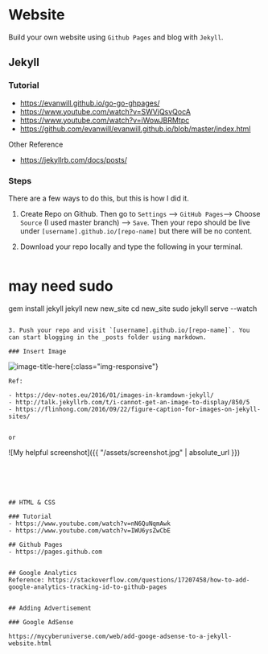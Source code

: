 # Website 

Build your own website using `Github Pages` and blog with `Jekyll`. 
 
## Jekyll 

### Tutorial 
- https://evanwill.github.io/go-go-ghpages/
- https://www.youtube.com/watch?v=SWVjQsvQocA
- https://www.youtube.com/watch?v=iWowJBRMtpc
- https://github.com/evanwill/evanwill.github.io/blob/master/index.html

Other Reference 

- https://jekyllrb.com/docs/posts/


### Steps

There are a few ways to do this, but this is how I did it. 

1. Create Repo on Github. Then go to `Settings` --> `GitHub Pages`--> Choose `Source` (I used master branch) --> `Save`. Then your repo should be live under `[username].github.io/[repo-name]` but there will be no content. 
2. Download your repo locally and type the following in your terminal. 

   ```
# may need sudo
gem install jekyll 
jekyll new new_site 
cd new_site
sudo jekyll serve --watch 
```

3. Push your repo and visit `[username].github.io/[repo-name]`. You can start blogging in the _posts folder using markdown. 

### Insert Image 
```
![image-title-here](/path/to/image.jpg){:class="img-responsive"}
```
Ref: 

- https://dev-notes.eu/2016/01/images-in-kramdown-jekyll/
- http://talk.jekyllrb.com/t/i-cannot-get-an-image-to-display/850/5
- https://flinhong.com/2016/09/22/figure-caption-for-images-on-jekyll-sites/


or 

```
![My helpful screenshot]({{ "/assets/screenshot.jpg" | absolute_url }})
```





## HTML & CSS 

### Tutorial 
- https://www.youtube.com/watch?v=nN6QuNqmAwk
- https://www.youtube.com/watch?v=IWU6ysZwCbE

## Github Pages 
- https://pages.github.com 


## Google Analytics 
Reference: https://stackoverflow.com/questions/17207458/how-to-add-google-analytics-tracking-id-to-github-pages


## Adding Advertisement 

### Google AdSense 

https://mycyberuniverse.com/web/add-googe-adsense-to-a-jekyll-website.html


